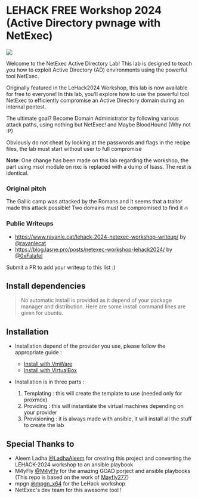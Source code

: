 # LEHACK FREE Workshop 2024 (Active Directory pwnage with NetExec)

<div>
<img src="./lehack-2024.png"/>
</div>

Welcome to the NetExec Active Directory Lab! This lab is designed to teach you how to exploit Active Directory (AD) environments using the powerful tool NetExec.

Originally featured in the LeHack2024 Workshop, this lab is now available for free to everyone! In this lab, you’ll explore how to use the powerful tool NetExec to efficiently compromise an Active Directory domain during an internal pentest.

The ultimate goal? Become Domain Administrator by following various attack paths, using nothing but NetExec! and Maybe BloodHound (Why not :P)

Obviously do not cheat by looking at the passwords and flags in the recipe files, the lab must start without user to full compromise

**Note**: One change has been made on this lab regarding the workshop, the part using msol module on nxc is replaced with a dump of lsass. The rest is identical.

### Original pitch

The Gallic camp was attacked by the Romans and it seems that a traitor made this attack possible! Two domains must be compromised to find it 🔥

### Public Writeups

- https://www.rayanle.cat/lehack-2024-netexec-workshop-writeup/ by [@rayanlecat](https://x.com/rayanlecat)
- https://blog.lasne.pro/posts/netexec-workshop-lehack2024/ by [@0xFalafel](https://x.com/0xFalafel)

Submit a PR to add your writeup to this list :)

## Install dependencies

> No automatic install is provided as it depend of your package manager and distribution. Here are some install command lines are given for ubuntu.

## Installation

- Installation depend of the provider you use, please follow the appropriate guide :
  - [Install with VmWare](./docs/install_with_vmware.md)
  - [Install with VirtualBox](./docs/install_with_virtualbox.md)

- Installation is in three parts :
  1. Templating : this will create the template to use (needed only for proxmox) 
  2. Providing : this will instantiate the virtual machines depending on your provider
  3. Provisioning : it is always made with ansible, it will install all the stuff to create the lab

## Special Thanks to

- Aleem Ladha [@LadhaAleem](https://x.com/LadhaAleem) for creating this project and converting the LEHACK-2024 workshop to an ansible playbook  
- M4yFly [@M4yFly](https://x.com/M4yFly) for the amazing GOAD porject and ansible playbooks (This repo is based on the work of [Mayfly277](https://github.com/Orange-Cyberdefense/GOAD/))
- mpgn [@mpgn_x64](https://x.com/mpgn_x64) for the LeHack workshop
- NetExec's dev team for this awesome tool !
